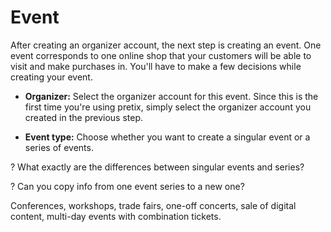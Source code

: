 # Event 

After creating an organizer account, the next step is creating an event. One event corresponds to one online shop that your customers will be able to visit and make purchases in. You'll have to make a few decisions while creating your event. 

 - __Organizer:__ Select the organizer account for this event. Since this is the first time you're using pretix, simply select the organizer account you created in the previous step. 

 - __Event type:__ Choose whether you want to create a singular event or a series of events. 


? What exactly are the differences between singular events and series? 

? Can you copy info from one event series to a new one?

Conferences, workshops, trade fairs, one-off concerts, sale of digital content, multi-day events with combination tickets. 

